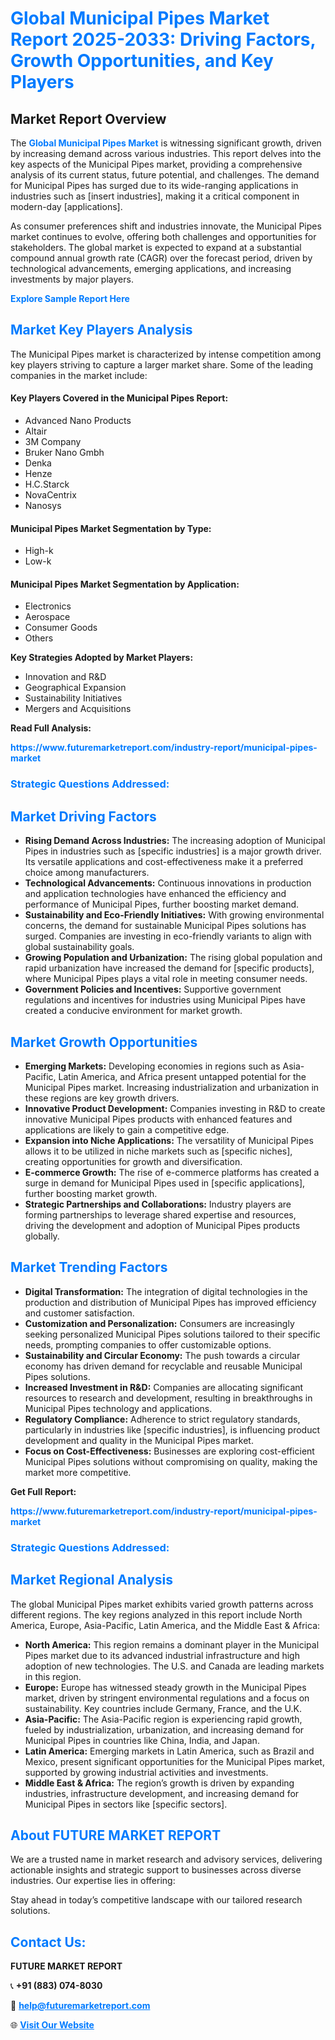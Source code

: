 <h1 style="color: #007BFF;">Global Municipal Pipes Market Report 2025-2033: Driving Factors, Growth Opportunities, and Key Players</h1>

<section id="overview">
<h2>Market Report Overview</h2>
<p>The <a href="https://www.futuremarketreport.com/industry-report/municipal-pipes-market" style="color: #007BFF; text-decoration: none;"><strong>Global Municipal Pipes Market</strong></a> is witnessing significant growth, driven by increasing demand across various industries. This report delves into the key aspects of the Municipal Pipes market, providing a comprehensive analysis of its current status, future potential, and challenges. The demand for Municipal Pipes has surged due to its wide-ranging applications in industries such as [insert industries], making it a critical component in modern-day [applications].</p>
<p>As consumer preferences shift and industries innovate, the Municipal Pipes market continues to evolve, offering both challenges and opportunities for stakeholders. The global market is expected to expand at a substantial compound annual growth rate (CAGR) over the forecast period, driven by technological advancements, emerging applications, and increasing investments by major players.</p>
</section>

<section id="overview">
<p><a href="https://www.futuremarketreport.com/request-sample/reportId=35975" style="color: #007BFF; text-decoration: none;"><strong>Explore Sample Report Here</strong></a></p>
</section>

<section id="key-players">
<h2 style="color: #007BFF;">Market Key Players Analysis</h2>
<p>The Municipal Pipes market is characterized by intense competition among key players striving to capture a larger market share. Some of the leading companies in the market include:</p>
<h4>Key Players Covered in the Municipal Pipes Report:</h4>
<ul><li>Advanced Nano Products</li><li>Altair</li><li>3M Company</li><li>Bruker Nano Gmbh</li><li>Denka</li><li>Henze</li><li>H.C.Starck</li><li>NovaCentrix</li><li>Nanosys</li></ul>
<h4>Municipal Pipes Market Segmentation by Type:</h4>
<ul><li>High-k</li><li>Low-k</li></ul>

<h4>Municipal Pipes Market Segmentation by Application:</h4>
<ul><li>Electronics</li><li>Aerospace</li><li>Consumer Goods</li><li>Others</li></ul>
<p><strong>Key Strategies Adopted by Market Players:</strong></p>
<ul>
<li>Innovation and R&D</li>
<li>Geographical Expansion</li>
<li>Sustainability Initiatives</li>
<li>Mergers and Acquisitions</li>
</ul>
</section>

<section>
<p><strong>Read Full Analysis: </strong></p><a href="https://www.futuremarketreport.com/industry-report/municipal-pipes-market" style="color: #007BFF; text-decoration: none;"><strong>https://www.futuremarketreport.com/industry-report/municipal-pipes-market</strong></a>
<h3 style="color: #007BFF;">Strategic Questions Addressed:</h3>
</section>

<section id="driving-factors">
<h2 style="color: #007BFF;">Market Driving Factors</h2>
<ul>
<li><strong>Rising Demand Across Industries:</strong> The increasing adoption of Municipal Pipes in industries such as [specific industries] is a major growth driver. Its versatile applications and cost-effectiveness make it a preferred choice among manufacturers.</li>
<li><strong>Technological Advancements:</strong> Continuous innovations in production and application technologies have enhanced the efficiency and performance of Municipal Pipes, further boosting market demand.</li>
<li><strong>Sustainability and Eco-Friendly Initiatives:</strong> With growing environmental concerns, the demand for sustainable Municipal Pipes solutions has surged. Companies are investing in eco-friendly variants to align with global sustainability goals.</li>
<li><strong>Growing Population and Urbanization:</strong> The rising global population and rapid urbanization have increased the demand for [specific products], where Municipal Pipes plays a vital role in meeting consumer needs.</li>
<li><strong>Government Policies and Incentives:</strong> Supportive government regulations and incentives for industries using Municipal Pipes have created a conducive environment for market growth.</li>
</ul>
</section>

<section id="growth-opportunities">
<h2 style="color: #007BFF;">Market Growth Opportunities</h2>
<ul>
<li><strong>Emerging Markets:</strong> Developing economies in regions such as Asia-Pacific, Latin America, and Africa present untapped potential for the Municipal Pipes market. Increasing industrialization and urbanization in these regions are key growth drivers.</li>
<li><strong>Innovative Product Development:</strong> Companies investing in R&D to create innovative Municipal Pipes products with enhanced features and applications are likely to gain a competitive edge.</li>
<li><strong>Expansion into Niche Applications:</strong> The versatility of Municipal Pipes allows it to be utilized in niche markets such as [specific niches], creating opportunities for growth and diversification.</li>
<li><strong>E-commerce Growth:</strong> The rise of e-commerce platforms has created a surge in demand for Municipal Pipes used in [specific applications], further boosting market growth.</li>
<li><strong>Strategic Partnerships and Collaborations:</strong> Industry players are forming partnerships to leverage shared expertise and resources, driving the development and adoption of Municipal Pipes products globally.</li>
</ul>
</section>

<section id="trending-factors">
<h2 style="color: #007BFF;">Market Trending Factors</h2>
<ul>
<li><strong>Digital Transformation:</strong> The integration of digital technologies in the production and distribution of Municipal Pipes has improved efficiency and customer satisfaction.</li>
<li><strong>Customization and Personalization:</strong> Consumers are increasingly seeking personalized Municipal Pipes solutions tailored to their specific needs, prompting companies to offer customizable options.</li>
<li><strong>Sustainability and Circular Economy:</strong> The push towards a circular economy has driven demand for recyclable and reusable Municipal Pipes solutions.</li>
<li><strong>Increased Investment in R&D:</strong> Companies are allocating significant resources to research and development, resulting in breakthroughs in Municipal Pipes technology and applications.</li>
<li><strong>Regulatory Compliance:</strong> Adherence to strict regulatory standards, particularly in industries like [specific industries], is influencing product development and quality in the Municipal Pipes market.</li>
<li><strong>Focus on Cost-Effectiveness:</strong> Businesses are exploring cost-efficient Municipal Pipes solutions without compromising on quality, making the market more competitive.</li>
</ul>
</section>

<section>
<p><strong>Get Full Report: </strong></p><a href="https://www.futuremarketreport.com/industry-report/municipal-pipes-market" style="color: #007BFF; text-decoration: none;"><strong>https://www.futuremarketreport.com/industry-report/municipal-pipes-market</strong></a>
<h3 style="color: #007BFF;">Strategic Questions Addressed:</h3>
</section>


<section id="regional-analysis">
<h2 style="color: #007BFF;">Market Regional Analysis</h2>
<p>The global Municipal Pipes market exhibits varied growth patterns across different regions. The key regions analyzed in this report include North America, Europe, Asia-Pacific, Latin America, and the Middle East & Africa:</p>
<ul>
<li><strong>North America:</strong> This region remains a dominant player in the Municipal Pipes market due to its advanced industrial infrastructure and high adoption of new technologies. The U.S. and Canada are leading markets in this region.</li>
<li><strong>Europe:</strong> Europe has witnessed steady growth in the Municipal Pipes market, driven by stringent environmental regulations and a focus on sustainability. Key countries include Germany, France, and the U.K.</li>
<li><strong>Asia-Pacific:</strong> The Asia-Pacific region is experiencing rapid growth, fueled by industrialization, urbanization, and increasing demand for Municipal Pipes in countries like China, India, and Japan.</li>
<li><strong>Latin America:</strong> Emerging markets in Latin America, such as Brazil and Mexico, present significant opportunities for the Municipal Pipes market, supported by growing industrial activities and investments.</li>
<li><strong>Middle East & Africa:</strong> The region’s growth is driven by expanding industries, infrastructure development, and increasing demand for Municipal Pipes in sectors like [specific sectors].</li>
</ul>
</section>

<footer>
<h2 style="color: #007BFF;">About FUTURE MARKET REPORT</h2>
<p>We are a trusted name in market research and advisory services, delivering actionable insights and strategic support to businesses across diverse industries. Our expertise lies in offering:</p>

<p>Stay ahead in today’s competitive landscape with our tailored research solutions.</p>

<h2 style="color: #007BFF;">Contact Us:</h2>
<p><strong>FUTURE MARKET REPORT</strong></p>
<p>📞 <strong>+91 (883) 074-8030</strong></p>
<p>📧 <strong><a href="mailto:help@futuremarketreport.com" style="color: #007BFF;">help@futuremarketreport.com</a></strong></p>
<p>🌐 <strong><a href="https://www.futuremarketreport.com/" style="color: #007BFF;">Visit Our Website</a></strong></p>
</footer>